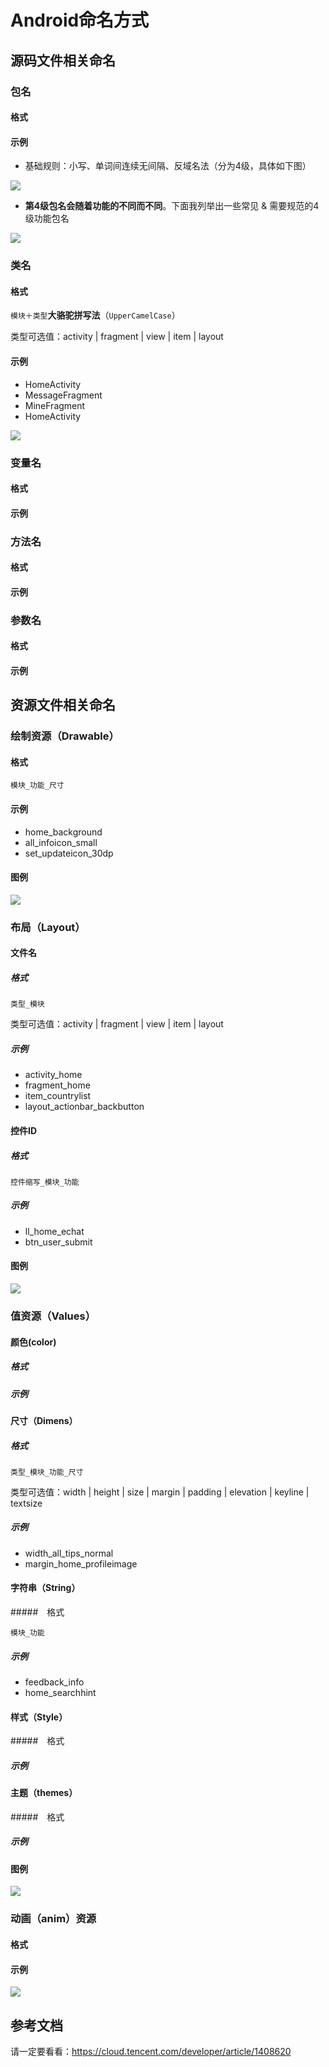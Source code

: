 # Android命名方式

## 源码文件相关命名



### 包名

#### 格式

#### 示例

- 基础规则：小写、单词间连续无间隔、反域名法（分为4级，具体如下图）

![](./media/packege_name_0.png)

- **第4级包名会随着功能的不同而不同**。下面我列举出一些常见 & 需要规范的4级功能包名

![](./media/packege_name.png)

### 类名

#### 格式

`模块＋类型`**大骆驼拼写法**（`UpperCamelCase`）

类型可选值：activity | fragment | view | item | layout

#### 示例

- HomeActivity
- MessageFragment
- MineFragment
- HomeActivity

![](./media/class_name.png)

### 变量名

#### 格式

#### 示例

### 方法名

#### 格式

#### 示例

### 参数名

#### 格式

#### 示例

## 资源文件相关命名

### 绘制资源（Drawable）

#### 格式

`模块_功能_尺寸`

#### 示例

- home_background
- all_infoicon_small
- set_updateicon_30dp

#### 图例

![](./media/drawable_and_mipmap_name.png)

### 布局（Layout）

#### 文件名

##### 格式

`类型_模块`

类型可选值：activity | fragment | view | item | layout

##### 示例

- activity_home
- fragment_home
- item_countrylist
- layout_actionbar_backbutton

#### 控件ID

##### 格式

`控件缩写_模块_功能`

##### 示例

- ll_home_echat
- btn_user_submit

#### 图例

![](./media/layout_and_id_name.png)

### 值资源（Values）

#### 颜色(color)

##### 格式

##### 示例

#### 尺寸（Dimens）

##### 格式

`类型_模块_功能_尺寸`

类型可选值：width | height | size | margin | padding | elevation | keyline | textsize

##### 示例

- width_all_tips_normal
- margin_home_profileimage

#### 字符串（String）

#####　格式

`模块_功能`

##### 示例

- feedback_info
- home_searchhint

#### 样式（Style）

#####　格式



##### 示例



#### 主题（themes）

#####　格式



##### 示例



#### 图例

![](./media/values.png)

### 动画（anim）资源

#### 格式

#### 示例

![](./media/anim_name.png)

## 参考文档

请一定要看看：https://cloud.tencent.com/developer/article/1408620